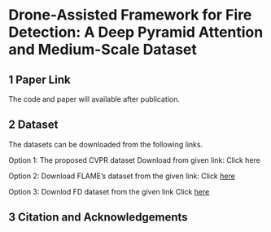 # Drone-Assisted Framework for Fire Detection: A Deep Pyramid Attention and Medium-Scale Dataset
## 1 Paper Link 
The code and paper will available after publication.
## 2 Dataset
The datasets can be downloaded from the following links.

Option 1: The proposed CVPR dataset Download from given link: Click here

Option 2: Download FLAME’s dataset from the given link: Click [here](url)

Option 3:  Downlod FD dataset from the given link Click [here](url)

## 3 Citation and Acknowledgements
